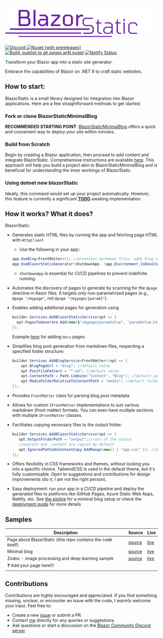 ﻿# <img id="imglogo" src="./BlazorStaticWebsite/wwwroot/imgs/logo.png" alt="blazor static">



[![Discord](https://img.shields.io/discord/798312431893348414?style=flat&logo=discord&logoColor=white&label=Blazor%20Community%2F%23BlazorStatic&labelColor=5865f2&color=gray)
](https://discord.gg/DsAXsMuEbx)
[![Nuget (with prereleases)](https://img.shields.io/nuget/vpre/BlazorStatic)](https://www.nuget.org/packages/BlazorStatic/)
[![Build, publish to gh pages anN nuget](https://github.com/tesar-tech/BlazorStatic/actions/workflows/publish-to-ghpages-and-nuget.yml/badge.svg)](https://github.com/tesar-tech/BlazorStatic/actions/workflows/publish-to-ghpages-and-nuget.yml)
[![Netlify Status](https://api.netlify.com/api/v1/badges/4fa2c17a-6385-4cc6-9919-e32c134175d9/deploy-status)](https://app.netlify.com/sites/blazorstatic/deploys)


Transform your Blazor app into a static site generator.

Embrace the capabilities of Blazor on .NET 8 to craft static websites.

## How to start: 

BlazorStatic is a small library designed for integration into Blazor applications. Here are a few straightforward methods to get started:

### Fork or clone BlazorStaticMinimalBlog

**RECOMMENDED STARTING POINT**: [BlazorStaticMinimalBlog](https://github.com/tesar-tech/BlazorStaticMinimalBlog) offers a quick and convenient way to deploy your site within minutes.


### Build from Scratch

Begin by creating a Blazor application, then proceed to add content and integrate BlazorStatic. Comprehensive instructions are available [here](./BlazorStaticWebsite/Content/Docs/new-start.md). This approach will help you build a project akin to BlazorStaticMinimalBlog and is beneficial for understanding the inner workings of BlazorStatic.

### Using dotnet new blazorStatic

Ideally, this command would set up your project automatically. However, this feature is currently a significant **[TODO](https://github.com/tesar-tech/BlazorStatic/issues/2)** awaiting implementation.


## How it works? What it does?

BlazorStatic:

- Generates static HTML files by running the app and fetching page HTML with `HttpClient`  
  - Use the following in your app:: 
  ```csharp
  app.UseBlog<FrontMatter>(); //processes markdown files, adds blog and tags pages
  app.UseBlazorStaticGenerator(shutdownApp: !app.Environment.IsDevelopment());
  ```
  - `shutdownApp` is essential for CI/CD pipelines to prevent indefinite running.


- Automates the discovery of pages to generate by scanning for the `@page` directive in Razor files. It targets only non-parametrized pages (e.g., `@page "/mypage"`, not `@page "/mypage/{param}"`).

- Enables adding additional pages for generation using

  ```csharp
  builder.Services.AddBlazorStaticService(opt => {
    opt.PagesToGenerate.Add(new($"/mypage/paramValue", "paramValue.html"))
  }); 
  ```
  Example [here](https://github.com/tesar-tech/BlazorStatic/blob/master/BlazorStaticWebsite/Program.cs) for adding `docs` pages.   

- Simplifies blog post generation from markdown files, respecting a specified folder structure:
  ```csharp
  builder.Services.AddBlogService<FrontMatter>(opt => {
      opt.BlogPageUrl = "blog"; //default value
      opt.PostFilePattern = "*.md"; //default value
      opt.ContentPath = Path.Combine("Content", "Blog"); //default path
      opt.MediaFolderRelativeToContentPath = "media"; //default folder
  });
  ```

- Provides `FrontMatter` class for parsing blog post metadata.
- Allows for custom `IFrontMatter` implementations to suit various markdown (front matter) formats. You can even have multiple sections with multiple `IFrontMatter` classes.

- Facilitates copying necessary files to the output folder:

  ```csharp
  builder.Services.AddBlazorStaticService(opt => {
     opt.OutputFolderPath = "output";//root of the output 
     //wwwroot and _content are copied by default
     opt.IgnoredPathsOnContentCopy.AddRange(new[] { "app.css" }); //don't copy app.css
  }); 
  ```



- Offers flexibility in CSS frameworks and themes, without locking you into a specific choice. TailwindCSS is used in the default theme, but it's fully customizable. Open to suggestions and contributions for design improvements (do it, I am not the right person).

- Easy deployment: run your app in a CI/CD pipeline and deploy the generated files to platforms like GitHub Pages, Azure Static Web Apps, Netlify, etc. See [the pipline](https://github.com/tesar-tech/BlazorStaticMinimalBlog/blob/master/.github/workflows/publish-to-gh-pages.yml) for a minimal blog setup or check the [deployment guide](./BlazorStaticWebsite/Content/Docs/deployment.md) for more details

## Samples

| Description | Source | Live |
| --- | --- | --- |
|Page about BlazorStatic (this repo contains the code itself)|[source](https://github.com/tesar-tech/BlazorStatic/tree/master/BlazorStaticWebsite) | [live](https://tesar-tech.github.io/BlazorStatic/)|
| Minimal blog  |[source](https://github.com/tesar-tech/BlazorStaticMinimalBlog)|[live](https://tesar-tech.github.io/BlazorStaticMinimalBlog/)|
|Zodoc - image processing and deep learning sample| [source](https://github.com/tesar-tech/zodoc/)|[live](https://zodoc.tech/)|
|❓ Add your page here!!!||

## Contributions

Contributions are highly encouraged and appreciated. If you find something missing, unclear, or encounter an issue with the code, I warmly welcome your input. Feel free to:

- Create a new [issue](https://github.com/tesar-tech/BlazorStatic/issues) or submit a PR.
- Contact [me](https://github.com/tesar-tech/) directly for any queries or suggestions.
- Ask questions or start a discussion on the [Blazor Community Discord server](https://discord.gg/DsAXsMuEbx).



